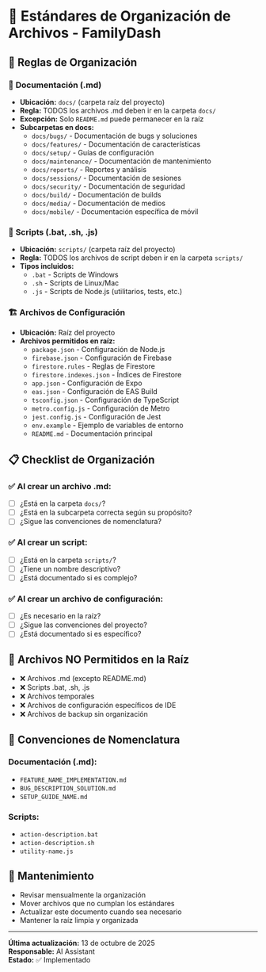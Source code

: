 # 📁 Estándares de Organización de Archivos - FamilyDash

## 🎯 **Reglas de Organización**

### 📄 **Documentación (.md)**

- **Ubicación:** `docs/` (carpeta raíz del proyecto)
- **Regla:** TODOS los archivos .md deben ir en la carpeta `docs/`
- **Excepción:** Solo `README.md` puede permanecer en la raíz
- **Subcarpetas en docs:**
  - `docs/bugs/` - Documentación de bugs y soluciones
  - `docs/features/` - Documentación de características
  - `docs/setup/` - Guías de configuración
  - `docs/maintenance/` - Documentación de mantenimiento
  - `docs/reports/` - Reportes y análisis
  - `docs/sessions/` - Documentación de sesiones
  - `docs/security/` - Documentación de seguridad
  - `docs/build/` - Documentación de builds
  - `docs/media/` - Documentación de medios
  - `docs/mobile/` - Documentación específica de móvil

### 🔧 **Scripts (.bat, .sh, .js)**

- **Ubicación:** `scripts/` (carpeta raíz del proyecto)
- **Regla:** TODOS los archivos de script deben ir en la carpeta `scripts/`
- **Tipos incluidos:**
  - `.bat` - Scripts de Windows
  - `.sh` - Scripts de Linux/Mac
  - `.js` - Scripts de Node.js (utilitarios, tests, etc.)

### 🏗️ **Archivos de Configuración**

- **Ubicación:** Raíz del proyecto
- **Archivos permitidos en raíz:**
  - `package.json` - Configuración de Node.js
  - `firebase.json` - Configuración de Firebase
  - `firestore.rules` - Reglas de Firestore
  - `firestore.indexes.json` - Índices de Firestore
  - `app.json` - Configuración de Expo
  - `eas.json` - Configuración de EAS Build
  - `tsconfig.json` - Configuración de TypeScript
  - `metro.config.js` - Configuración de Metro
  - `jest.config.js` - Configuración de Jest
  - `env.example` - Ejemplo de variables de entorno
  - `README.md` - Documentación principal

## 📋 **Checklist de Organización**

### ✅ **Al crear un archivo .md:**

- [ ] ¿Está en la carpeta `docs/`?
- [ ] ¿Está en la subcarpeta correcta según su propósito?
- [ ] ¿Sigue las convenciones de nomenclatura?

### ✅ **Al crear un script:**

- [ ] ¿Está en la carpeta `scripts/`?
- [ ] ¿Tiene un nombre descriptivo?
- [ ] ¿Está documentado si es complejo?

### ✅ **Al crear un archivo de configuración:**

- [ ] ¿Es necesario en la raíz?
- [ ] ¿Sigue las convenciones del proyecto?
- [ ] ¿Está documentado si es específico?

## 🚫 **Archivos NO Permitidos en la Raíz**

- ❌ Archivos .md (excepto README.md)
- ❌ Scripts .bat, .sh, .js
- ❌ Archivos temporales
- ❌ Archivos de configuración específicos de IDE
- ❌ Archivos de backup sin organización

## 📝 **Convenciones de Nomenclatura**

### Documentación (.md):

- `FEATURE_NAME_IMPLEMENTATION.md`
- `BUG_DESCRIPTION_SOLUTION.md`
- `SETUP_GUIDE_NAME.md`

### Scripts:

- `action-description.bat`
- `action-description.sh`
- `utility-name.js`

## 🔄 **Mantenimiento**

- Revisar mensualmente la organización
- Mover archivos que no cumplan los estándares
- Actualizar este documento cuando sea necesario
- Mantener la raíz limpia y organizada

---

**Última actualización:** 13 de octubre de 2025  
**Responsable:** AI Assistant  
**Estado:** ✅ Implementado
